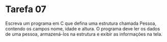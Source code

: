 # Tarefa 07

Escreva um programa em C que defina uma estrutura chamada Pessoa,
contendo os campos nome, idade e altura. O programa deve ler os dados
de uma pessoa, armazená-los na estrutura e exibir as informações na tela.